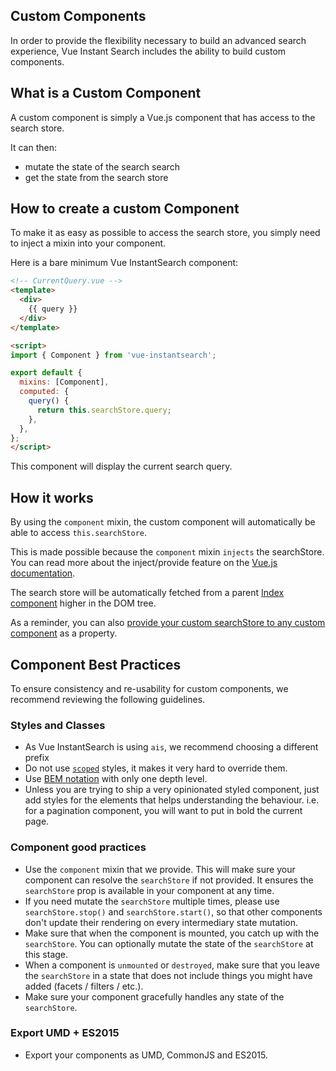 Custom Components
---------

In order to provide the flexibility necessary to build an advanced search experience, Vue Instant Search includes the ability to build custom components.

## What is a Custom Component

A custom component is simply a Vue.js component that has access to the search store.

It can then:

- mutate the state of the search search
- get the state from the search store

## How to create a custom Component

To make it as easy as possible to access the search store, you simply need to inject a mixin into your component.

Here is a bare minimum Vue InstantSearch component:

```html
<!-- CurrentQuery.vue -->
<template>
  <div>
    {{ query }}
  </div>
</template>

<script>
import { Component } from 'vue-instantsearch';

export default {
  mixins: [Component],
  computed: {
    query() {
      return this.searchStore.query;
    },
  },
};
</script>
```

This component will display the current search query.

## How it works

By using the `component` mixin, the custom component will automatically be able to access `this.searchStore`.

This is made possible because the `component` mixin `injects` the searchStore.
You can read more about the inject/provide feature on the [Vue.js documentation](https://vuejs.org/v2/api/#provide-inject).

The search store will be automatically fetched from a parent [Index component](/components/index.md) higher in the DOM tree.

As a reminder, you can also [provide your custom searchStore to any custom component](using-components.md#manually-inject-the-search-store-into-components) as a property.

## Component Best Practices

To ensure consistency and re-usability for custom components, we recommend reviewing the following guidelines.

### Styles and Classes

* As Vue InstantSearch is using `ais`, we recommend choosing a different prefix
* Do not use [`scoped`](https://vue-loader.vuejs.org/en/features/scoped-css.html) styles, it makes it very hard to override them.
* Use [BEM notation](http://getbem.com/introduction/) with only one depth level.
* Unless you are trying to ship a very opinionated styled component, just add styles for the elements that helps understanding the behaviour. i.e. for a pagination component, you will want to put in bold the current page.

### Component good practices

* Use the `component` mixin that we provide. This will make sure your component can resolve the `searchStore` if not provided. It ensures the `searchStore` prop is available in your component at any time.
* If you need mutate the `searchStore` multiple times, please use `searchStore.stop()` and `searchStore.start()`, so that other components don't update their rendering on every intermediary state mutation.
* Make sure that when the component is mounted, you catch up with the `searchStore`. You can optionally mutate the state of the `searchStore` at this stage.
* When a component is `unmounted` or `destroyed`, make sure that you leave the `searchStore` in a state that does not include things you might have added (facets / filters / etc.).
* Make sure your component gracefully handles any state of the `searchStore`.

### Export UMD + ES2015

* Export your components as UMD, CommonJS and ES2015.
